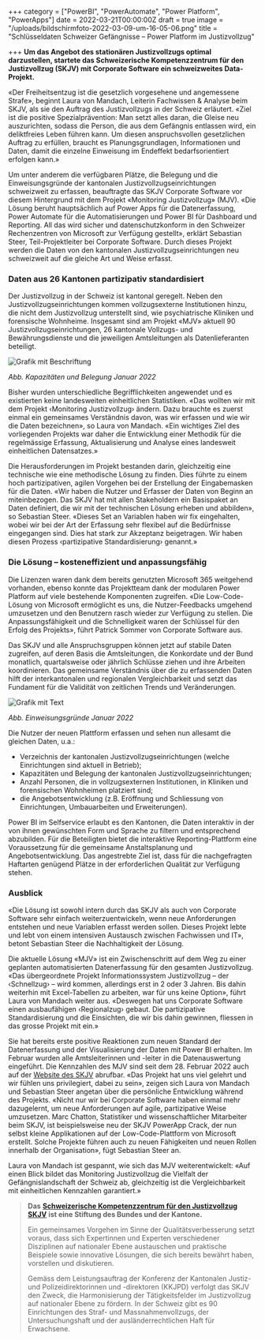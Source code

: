 +++
category = ["PowerBI", "PowerAutomate", "Power Platform", "PowerApps"]
date = 2022-03-21T00:00:00Z
draft = true
image = "/uploads/bildschirmfoto-2022-03-09-um-16-05-06.png"
title = "Schlüsseldaten Schweizer Gefängnisse  – Power Platform im Justizvollzug"

+++
**Um das Angebot des stationären Justizvollzugs optimal darzustellen, startete das Schweizerische Kompetenzzentrum für den Justizvollzug (SKJV) mit Corporate Software ein schweizweites Data-Projekt.**

«Der Freiheitsentzug ist die gesetzlich vorgesehene und angemessene Strafe», beginnt Laura von Mandach, Leiterin Fachwissen & Analyse beim SKJV, als sie den Auftrag des Justizvollzugs in der Schweiz erläutert. «Ziel ist die positive Spezialprävention: Man setzt alles daran, die Gleise neu auszurichten, sodass die Person, die aus dem Gefängnis entlassen wird, ein deliktfreies Leben führen kann. Um diesen anspruchsvollen gesetzlichen Auftrag zu erfüllen, braucht es Planungsgrundlagen, Informationen und Daten, damit die einzelne Einweisung im Endeffekt bedarfsorientiert erfolgen kann.»

Um unter anderem die verfügbaren Plätze, die Belegung und die Einweisungsgründe der kantonalen Justizvollzugseinrichtungen schweizweit zu erfassen, beauftragte das SKJV Corporate Software vor diesem Hintergrund mit dem Projekt «Monitoring Justizvollzug» (MJV). «Die Lösung beruht hauptsächlich auf Power Apps für die Datenerfassung, Power Automate für die Automatisierungen und Power BI für Dashboard und Reporting. All das wird sicher und datenschutzkonform in den Schweizer Rechenzentren von Microsoft zur Verfügung gestellt», erklärt Sebastian Steer, Teil-Projektleiter bei Corporate Software. Durch dieses Projekt werden die Daten von den kantonalen Justizvollzugseinrichtungen neu schweizweit auf die gleiche Art und Weise erfasst.

### **Daten aus 26 Kantonen partizipativ standardisiert**

Der Justizvollzug in der Schweiz ist kantonal geregelt. Neben den Justizvollzugseinrichtungen kommen vollzugsexterne Institutionen hinzu, die nicht dem Justizvollzug unterstellt sind, wie psychiatrische Kliniken und forensische Wohnheime. Insgesamt sind am Projekt «MJV» aktuell 90 Justizvollzugseinrichtungen, 26 kantonale Vollzugs- und Bewährungsdienste und die jeweiligen Amtsleitungen als Datenlieferanten beteiligt.

![Grafik mit Beschriftung](/uploads/bildschirmfoto-2022-03-09-um-16-05-06.png "Abb. Kapazitäten und Belegung Januar 2022")

_Abb. Kapazitäten und Belegung Januar 2022_

Bisher wurden unterschiedliche Begrifflichkeiten angewendet und es existierten keine landesweiten einheitlichen Statistiken. «Das wollten wir mit dem Projekt ‹Monitoring Justizvollzug› ändern. Dazu brauchte es zuerst einmal ein gemeinsames Verständnis davon, was wir erfassen und wie wir die Daten bezeichnen», so Laura von Mandach. «Ein wichtiges Ziel des vorliegenden Projekts war daher die Entwicklung einer Methodik für die regelmässige Erfassung, Aktualisierung und Analyse eines landesweit einheitlichen Datensatzes.»

Die Herausforderungen im Projekt bestanden darin, gleichzeitig eine technische wie eine methodische Lösung zu finden. Dies führte zu einem hoch partizipativen, agilen Vorgehen bei der Erstellung der Eingabemasken für die Daten. «Wir haben die Nutzer und Erfasser der Daten von Beginn an miteinbezogen. Das SKJV hat mit allen Stakeholdern ein Basispaket an Daten definiert, die wir mit der technischen Lösung erheben und abbilden», so Sebastian Steer. «Dieses Set an Variablen haben wir fix eingehalten, wobei wir bei der Art der Erfassung sehr flexibel auf die Bedürfnisse eingegangen sind. Dies hat stark zur Akzeptanz beigetragen. Wir haben diesen Prozess ‹partizipative Standardisierung› genannt.»

### Die Lösung – kosteneffizient und anpassungsfähig

Die Lizenzen waren dank dem bereits genutzten Microsoft 365 weitgehend vorhanden, ebenso konnte das Projektteam dank der modularen Power Platform auf viele bestehende Komponenten zugreifen. «Die Low-Code-Lösung von Microsoft ermöglicht es uns, die Nutzer-Feedbacks umgehend umzusetzen und den Benutzern rasch wieder zur Verfügung zu stellen. Die Anpassungsfähigkeit und die Schnelligkeit waren der Schlüssel für den Erfolg des Projekts», führt Patrick Sommer von Corporate Software aus.

Das SKJV und alle Anspruchsgruppen können jetzt auf stabile Daten zugreifen, auf deren Basis die Amtsleitungen, die Konkordate und der Bund monatlich, quartalsweise oder jährlich Schlüsse ziehen und ihre Arbeiten koordinieren. Das gemeinsame Verständnis über die zu erfassenden Daten hilft der interkantonalen und regionalen Vergleichbarkeit und setzt das Fundament für die Validität von zeitlichen Trends und Veränderungen.

  
![Grafik mit Text](/uploads/bildschirmfoto-2022-03-09-um-16-07-21.png "Abb. Einweisungsgründe Januar 2022")

_Abb. Einweisungsgründe Januar 2022_

Die Nutzer der neuen Plattform erfassen und sehen nun allesamt die gleichen Daten, u.a.: 

* Verzeichnis der kantonalen Justizvollzugseinrichtungen (welche Einrichtungen sind aktuell in Betrieb);
* Kapazitäten und Belegung der kantonalen Justizvollzugseinrichtungen;
* Anzahl Personen, die in vollzugsexternen Institutionen, in Kliniken und forensischen Wohnheimen platziert sind;
* die Angebotsentwicklung (z.B. Eröffnung und Schliessung von Einrichtungen, Umbauarbeiten und Erweiterungen).

Power BI im Selfservice erlaubt es den Kantonen, die Daten interaktiv in der von ihnen gewünschten Form und Sprache zu filtern und entsprechend abzubilden. Für die Beteiligten bietet die interaktive Reporting-Plattform eine Voraussetzung für die gemeinsame Anstaltsplanung und Angebotsentwicklung. Das angestrebte Ziel ist, dass für die nachgefragten Haftarten genügend Plätze in der erforderlichen Qualität zur Verfügung stehen.

### Ausblick

«Die Lösung ist sowohl intern durch das SKJV als auch von Corporate Software sehr einfach weiterzuentwickeln, wenn neue Anforderungen entstehen und neue Variablen erfasst werden sollen. Dieses Projekt lebte und lebt von einem intensiven Austausch zwischen Fachwissen und IT», betont Sebastian Steer die Nachhaltigkeit der Lösung.

Die aktuelle Lösung «MJV» ist ein Zwischenschritt auf dem Weg zu einer geplanten automatisierten Datenerfassung für den gesamten Justizvollzug. «Das übergeordnete Projekt Informationssystem Justizvollzug – der ‹Schnellzug› – wird kommen, allerdings erst in 2 oder 3 Jahren. Bis dahin weiterhin mit Excel-Tabellen zu arbeiten, war für uns keine Option», führt Laura von Mandach weiter aus. «Deswegen hat uns Corporate Software einen ausbaufähigen ‹Regionalzug› gebaut. Die partizipative Standardisierung und die Einsichten, die wir bis dahin gewinnen, fliessen in das grosse Projekt mit ein.»

Sie hat bereits erste positive Reaktionen zum neuen Standard der Datenerfassung und der Visualisierung der Daten mit Power BI erhalten. Im Februar wurden alle Amtsleiterinnen und -leiter in die Datenauswertung eingeführt. Die Kennzahlen des MJV sind seit dem 28. Februar 2022 auch auf der [Website des SKJV](https://www.skjv.ch/de/unsere-dienstleistungen/monitoring-justizvollzug "Link SKJV Website") abrufbar. «Das Projekt hat uns viel gelehrt und wir fühlen uns privilegiert, dabei zu sein», zeigen sich Laura von Mandach und Sebastian Steer angetan über die persönliche Entwicklung während des Projekts. «Nicht nur wir bei Corporate Software haben einmal mehr dazugelernt, um neue Anforderungen auf agile, partizipative Weise umzusetzen. Marc Chatton, Statistiker und wissenschaftlicher Mitarbeiter beim SKJV, ist beispielsweise neu der SKJV PowerApp Crack, der nun selbst kleine Applikationen auf der Low-Code-Plattform von Microsoft erstellt. Solche Projekte führen auch zu neuen Fähigkeiten und neuen Rollen innerhalb der Organisation», fügt Sebastian Steer an.

Laura von Mandach ist gespannt, wie sich das MJV weiterentwickelt: «Auf einen Blick bildet das Monitoring Justizvollzug die Vielfalt der Gefängnislandschaft der Schweiz ab, gleichzeitig ist die Vergleichbarkeit mit einheitlichen Kennzahlen garantiert.»

> **Das** [**Schweizerische Kompetenzzentrum für den Justizvollzug SKJV**](https://www.skjv.ch/de/unsere-dienstleistungen/monitoring-justizvollzug "Link SKJV Website") **ist eine Stiftung des Bundes und der Kantone.**
>
> Ein gemeinsames Vorgehen im Sinne der Qualitätsverbesserung setzt voraus, dass sich Expertinnen und Experten verschiedener Disziplinen auf nationaler Ebene austauschen und praktische Beispiele sowie innovative Lösungen, die sich bereits bewährt haben, vorstellen und diskutieren.
>
> Gemäss dem Leistungsauftrag der Konferenz der Kantonalen Justiz- und Polizeidirektorinnen und -direktoren (KKJPD) verfolgt das SKJV den Zweck, die Harmonisierung der Tätigkeitsfelder im Justizvollzug auf nationaler Ebene zu fördern. In der Schweiz gibt es 90 Einrichtungen des Straf- und Massnahmenvollzugs, der Untersuchungshaft und der ausländerrechtlichen Haft für Erwachsene.